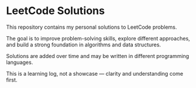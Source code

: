 # LeetCode Solutions

This repository contains my personal solutions to LeetCode problems.

The goal is to improve problem-solving skills, explore different approaches, and build a strong foundation in algorithms and data structures.

Solutions are added over time and may be written in different programming languages.

This is a learning log, not a showcase — clarity and understanding come first.
